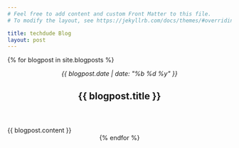 ```yaml
---
# Feel free to add content and custom Front Matter to this file.
# To modify the layout, see https://jekyllrb.com/docs/themes/#overriding-theme-defaults

title: techdude Blog
layout: post
---
```


{% for blogpost in site.blogposts %}
<header class="major">
    <i>{{ blogpost.date | date: "%b %d %y" }}</i>
    <h2>{{ blogpost.title }}</h2>
</header>
{{ blogpost.content }}
<header class="major">
{% endfor %}
